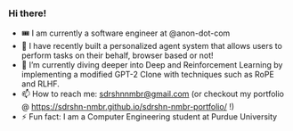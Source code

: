 ### Hi there!

<!--
**sdrshn-nmbr/sdrshn-nmbr** is a ✨ _special_ ✨ repository because its `README.md` (this file) appears on your GitHub profile.
-->

- 🎟️ I am currently a software engineer at @anon-dot-com
- 🔭 I have recently built a personalized agent system that allows users to perform tasks on their behalf, browser based or not!
- 🌱 I’m currently diving deeper into Deep and Reinforcement Learning by implementing a modified GPT-2 Clone with techniques such as RoPE and RLHF.
- 📫 How to reach me: sdrshnnmbr@gmail.com (or checkout my portfolio @ https://sdrshn-nmbr.github.io/sdrshn-nmbr-portfolio/ !)
- ⚡ Fun fact: I am a Computer Engineering student at Purdue University
